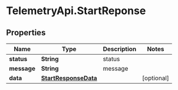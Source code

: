 # TelemetryApi.StartReponse

## Properties

Name | Type | Description | Notes
------------ | ------------- | ------------- | -------------
**status** | **String** | status | 
**message** | **String** | message | 
**data** | [**StartResponseData**](StartResponseData.md) |  | [optional] 


